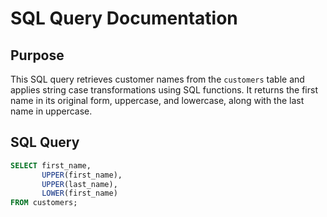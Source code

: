 # SQL Query Documentation

## Purpose

This SQL query retrieves customer names from the `customers` table and applies string case transformations using SQL functions. It returns the first name in its original form, uppercase, and lowercase, along with the last name in uppercase.

## SQL Query

```sql
SELECT first_name, 
       UPPER(first_name), 
       UPPER(last_name), 
       LOWER(first_name)
FROM customers;
